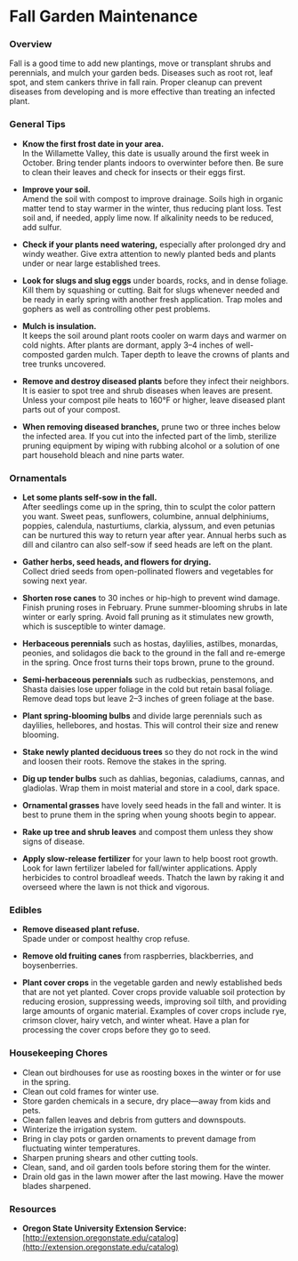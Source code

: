 # Fall Garden Maintenance

### Overview

Fall is a good time to add new plantings, move or transplant shrubs and perennials, and mulch your garden beds. Diseases such as root rot, leaf spot, and stem cankers thrive in fall rain. Proper cleanup can prevent diseases from developing and is more effective than treating an infected plant.

### General Tips

- **Know the first frost date in your area.**  
  In the Willamette Valley, this date is usually around the first week in October. Bring tender plants indoors to overwinter before then. Be sure to clean their leaves and check for insects or their eggs first.

- **Improve your soil.**  
  Amend the soil with compost to improve drainage. Soils high in organic matter tend to stay warmer in the winter, thus reducing plant loss. Test soil and, if needed, apply lime now. If alkalinity needs to be reduced, add sulfur.

- **Check if your plants need watering,** especially after prolonged dry and windy weather. Give extra attention to newly planted beds and plants under or near large established trees.

- **Look for slugs and slug eggs** under boards, rocks, and in dense foliage. Kill them by squashing or cutting. Bait for slugs whenever needed and be ready in early spring with another fresh application. Trap moles and gophers as well as controlling other pest problems.

- **Mulch is insulation.**  
  It keeps the soil around plant roots cooler on warm days and warmer on cold nights. After plants are dormant, apply 3–4 inches of well-composted garden mulch. Taper depth to leave the crowns of plants and tree trunks uncovered.

- **Remove and destroy diseased plants** before they infect their neighbors. It is easier to spot tree and shrub diseases when leaves are present. Unless your compost pile heats to 160°F or higher, leave diseased plant parts out of your compost.

- **When removing diseased branches,** prune two or three inches below the infected area. If you cut into the infected part of the limb, sterilize pruning equipment by wiping with rubbing alcohol or a solution of one part household bleach and nine parts water.

### Ornamentals

- **Let some plants self-sow in the fall.**  
  After seedlings come up in the spring, thin to sculpt the color pattern you want. Sweet peas, sunflowers, columbine, annual delphiniums, poppies, calendula, nasturtiums, clarkia, alyssum, and even petunias can be nurtured this way to return year after year. Annual herbs such as dill and cilantro can also self-sow if seed heads are left on the plant.

- **Gather herbs, seed heads, and flowers for drying.**  
  Collect dried seeds from open-pollinated flowers and vegetables for sowing next year.

- **Shorten rose canes** to 30 inches or hip-high to prevent wind damage. Finish pruning roses in February. Prune summer-blooming shrubs in late winter or early spring. Avoid fall pruning as it stimulates new growth, which is susceptible to winter damage.

- **Herbaceous perennials** such as hostas, daylilies, astilbes, monardas, peonies, and solidagos die back to the ground in the fall and re-emerge in the spring. Once frost turns their tops brown, prune to the ground.

- **Semi-herbaceous perennials** such as rudbeckias, penstemons, and Shasta daisies lose upper foliage in the cold but retain basal foliage. Remove dead tops but leave 2–3 inches of green foliage at the base.

- **Plant spring-blooming bulbs** and divide large perennials such as daylilies, hellebores, and hostas. This will control their size and renew blooming.

- **Stake newly planted deciduous trees** so they do not rock in the wind and loosen their roots. Remove the stakes in the spring.

- **Dig up tender bulbs** such as dahlias, begonias, caladiums, cannas, and gladiolas. Wrap them in moist material and store in a cool, dark space.

- **Ornamental grasses** have lovely seed heads in the fall and winter. It is best to prune them in the spring when young shoots begin to appear.

- **Rake up tree and shrub leaves** and compost them unless they show signs of disease.

- **Apply slow-release fertilizer** for your lawn to help boost root growth. Look for lawn fertilizer labeled for fall/winter applications. Apply herbicides to control broadleaf weeds. Thatch the lawn by raking it and overseed where the lawn is not thick and vigorous.

### Edibles

- **Remove diseased plant refuse.**  
  Spade under or compost healthy crop refuse.

- **Remove old fruiting canes** from raspberries, blackberries, and boysenberries.

- **Plant cover crops** in the vegetable garden and newly established beds that are not yet planted. Cover crops provide valuable soil protection by reducing erosion, suppressing weeds, improving soil tilth, and providing large amounts of organic material. Examples of cover crops include rye, crimson clover, hairy vetch, and winter wheat. Have a plan for processing the cover crops before they go to seed.

### Housekeeping Chores

- Clean out birdhouses for use as roosting boxes in the winter or for use in the spring.
- Clean out cold frames for winter use.
- Store garden chemicals in a secure, dry place—away from kids and pets.
- Clean fallen leaves and debris from gutters and downspouts.
- Winterize the irrigation system.
- Bring in clay pots or garden ornaments to prevent damage from fluctuating winter temperatures.
- Sharpen pruning shears and other cutting tools.
- Clean, sand, and oil garden tools before storing them for the winter.
- Drain old gas in the lawn mower after the last mowing. Have the mower blades sharpened.

### Resources

- **Oregon State University Extension Service:**  
  [http://extension.oregonstate.edu/catalog](http://extension.oregonstate.edu/catalog)
